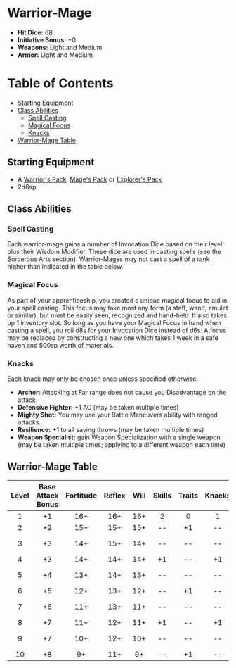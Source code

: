 # Warrior-Mage
- **Hit Dice:** d8
- **Initiative Bonus:** +0
- **Weapons:** Light and Medium
- **Armor:** Light and Medium

# Table of Contents
- [Starting Equipment](#starting-equipment)
- [Class Abilities](#class-abilities)
	- [Spell Casting](#spell-casting)
	- [Magical Focus](#magical-focus)
	- [Knacks](#knacks)
- [Warrior-Mage Table](#warrior-mage-table)

## Starting Equipment
- A [Warrior's Pack](CoinAndItsUses.md#equipment-packs), [Mage's Pack](CoinAndItsUses.md#equipment-packs) or [Explorer's Pack](CoinAndItsUses.md#equipment-packs)
- 2d6sp

## Class Abilities

### Spell Casting 
Each warrior-mage gains a number of Invocation Dice based on their level plus their Wisdom Modifier.  These dice are used in casting spells (see the Sorcerous Arts section).  Warrior-Mages may not cast a spell of a rank higher than indicated in the table below.

### Magical Focus
As part of your apprenticeship, you created a unique magical focus to aid in your spell casting. This focus may take most any form (a staff, wand, amulet or similar), but must be easily seen, recognized and hand-held. It also takes up 1 inventory slot. So long as you have your Magical Focus in hand when casting a spell, you roll d8s for your Invocation Dice instead of d6s. A focus may be replaced by constructing a new one which takes 1 week in a safe haven and 500sp worth of materials.

### Knacks
Each knack may only be chosen once unless specified otherwise.
- **Archer:** Attacking at Far range does not cause you Disadvantage on the attack.
- **Defensive Fighter:** +1 AC (may be taken multiple times)
- **Mighty Shot:** You may use your Battle Maneuvers ability with ranged attacks.
- **Resilience:** +1 to all saving throws (may be taken multiple times)
- **Weapon Specialist:** gain Weapon Specialization with a single weapon (may be taken multiple times; applying to a different weapon each time)

## Warrior-Mage Table
| Level | Base<br/>Attack<br/>Bonus | Fortitude | Reflex | Will | Skills | Traits | Knacks | Invocation<br/>Dice | Notes |
|:-----:|:-------------------------:|:---------:|:------:|:----:|:------:|:------:|:------:|:-------------------:|:------|
|   1   |  +1                       | 16+       | 16+    | 16+  |  2     |  0     |  1     |  1d6                | Cantrips |
|   2   |  +2                       | 15+       | 15+    | 15+  | --     | +1     | --     |  2d6                |  |
|   3   |  +3                       | 14+       | 15+    | 14+  | --     | --     | --     |  2d6                | Rank 1 Spells |
|   4   |  +3                       | 14+       | 14+    | 14+  | +1     | --     | +1     |  3d6                |  |
|   5   |  +4                       | 13+       | 14+    | 13+  | --     | --     | --     |  4d6                | Rank 2 Spells |
|   6   |  +5                       | 12+       | 13+    | 12+  | --     | +1     | --     |  5d6                |  |
|   7   |  +6                       | 11+       | 13+    | 11+  | --     | --     | --     |  6d6                | Rank 3 Spells |
|   8   |  +7                       | 11+       | 12+    | 11+  | +1     | --     | +1     |  6d6                |  |
|   9   |  +7                       | 10+       | 12+    | 10+  | --     | --     | --     |  7d6                | Rank 4 Spells |
|  10   |  +8                       |  9+       | 11+    |  9+  | --     | +1     | --     |  8d6                |  |
